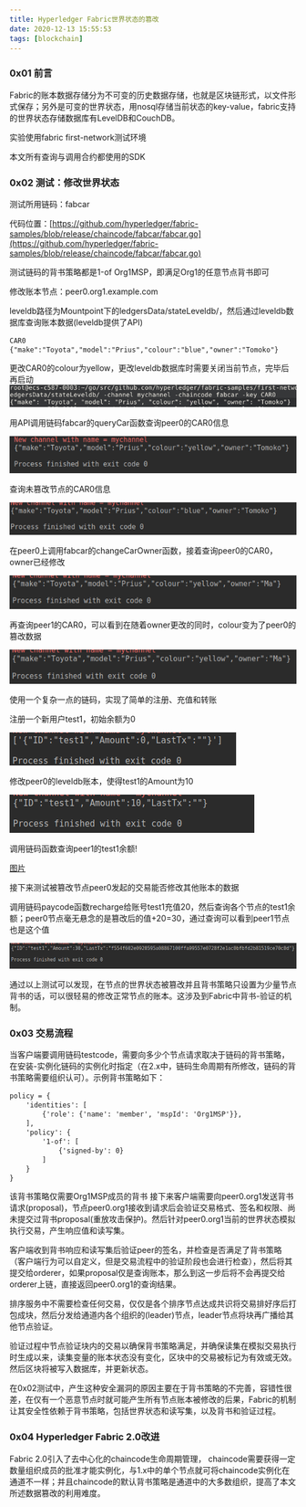 ```yaml
---
title: Hyperledger Fabric世界状态的篡改
date: 2020-12-13 15:55:53
tags: [blockchain]
---
```

### 0x01 前言

Fabric的账本数据存储分为不可变的历史数据存储，也就是区块链形式，以文件形式保存；另外是可变的世界状态，用nosql存储当前状态的key-value，fabric支持的世界状态存储数据库有LevelDB和CouchDB。

实验使用fabric first-network测试环境

本文所有查询与调用合约都使用的SDK

### 0x02 测试：修改世界状态

测试所用链码：fabcar

代码位置：[https://github.com/hyperledger/fabric-samples/blob/release/chaincode/fabcar/fabcar.go](https://github.com/hyperledger/fabric-samples/blob/release/chaincode/fabcar/fabcar.go)

测试链码的背书策略都是1-of Org1MSP，即满足Org1的任意节点背书即可

修改账本节点：peer0.org1.example.com

leveldb路径为Mountpoint下的ledgersData/stateLeveldb/，然后通过leveldb数据库查询账本数据(leveldb提供了API)

```plain
CAR0 {"make":"Toyota","model":"Prius","colour":"blue","owner":"Tomoko"}
```
更改CAR0的colour为yellow，更改leveldb数据库时需要关闭当前节点，完毕后再启动
![图片](/image/fabric01.PNG)

用API调用链码fabcar的queryCar函数查询peer0的CAR0信息

![图片](/image/fabric02.PNG)

查询未篡改节点的CAR0信息

![图片](/image/fabric03.PNG)

在peer0上调用fabcar的changeCarOwner函数，接着查询peer0的CAR0，owner已经修改

![图片](/image/fabric04.PNG)

再查询peer1的CAR0，可以看到在随着owner更改的同时，colour变为了peer0的篡改数据

![图片](/image/fabric05.png)

使用一个复杂一点的链码，实现了简单的注册、充值和转账

注册一个新用户test1，初始余额为0

![图片](/image/fabric06.png)

修改peer0的leveldb账本，使得test1的Amount为10

![图片](/image/fabric07.png)

调用链码函数查询peer1的test1余额!

[图片](/image/fabric08.png)

接下来测试被篡改节点peer0发起的交易能否修改其他账本的数据

调用链码paycode函数recharge给账号test1充值20，然后查询各个节点的test1余额；peer0节点毫无悬念的是篡改后的值+20=30，通过查询可以看到peer1节点也是这个值

![图片](/image/fabric09.png)

通过以上测试可以发现，在节点的世界状态被篡改并且背书策略只设置为少量节点背书的话，可以很轻易的修改正常节点的账本。这涉及到Fabric中背书-验证的机制。

### 0x03 交易流程

当客户端要调用链码testcode，需要向多少个节点请求取决于链码的背书策略，在安装-实例化链码的实例化时指定（在2.x中，链码生命周期有所修改，链码的背书策略需要组织认可）。示例背书策略如下：

```plain
policy = {
    'identities': [
        {'role': {'name': 'member', 'mspId': 'Org1MSP'}},
    ],
    'policy': {
        '1-of': [
            {'signed-by': 0}
        ]
    }
}
```
该背书策略仅需要Org1MSP成员的背书
接下来客户端需要向peer0.org1发送背书请求(proposal)，节点peer0.org1接收到请求后会验证交易格式、签名和权限、尚未提交过背书proposal(重放攻击保护)。然后针对peer0.org1当前的世界状态模拟执行交易，产生响应值和读写集。

客户端收到背书响应和读写集后验证peer的签名，并检查是否满足了背书策略（客户端行为可以自定义，但是交易流程中的验证阶段也会进行检查），然后将其提交给orderer，如果proposal仅是查询账本，那么到这一步后将不会再提交给orderer上链，直接返回peer0.org1的查询结果。

排序服务中不需要检查任何交易，仅仅是各个排序节点达成共识将交易排好序后打包成块，然后分发给通道内各个组织的(leader)节点，leader节点将块再广播给其他节点验证。

验证过程中节点验证块内的交易以确保背书策略满足，并确保读集在模拟交易执行时生成以来，读集变量的账本状态没有变化，区块中的交易被标记为有效或无效。然后区块将被写入数据库，并更新状态。

在0x02测试中，产生这种安全漏洞的原因主要在于背书策略的不完善，容错性很差，在仅有一个恶意节点时就可能产生所有节点账本被修改的后果，Fabric的机制让其安全性依赖于背书策略，包括世界状态和读写集，以及背书和验证过程。

### 0x04 Hyperledger Fabric 2.0改进

Fabric 2.0引入了去中心化的chaincode生命周期管理， chaincode需要获得一定数量组织成员的批准才能实例化，与1.x中的单个节点就可将chaincode实例化在通道不一样；并且chaincode的默认背书策略是通道中的大多数组织，提高了本文所述数据篡改的利用难度。


